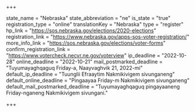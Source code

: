 +++

state_name = "Nebraska"
state_abbreviation = "ne"
is_state = "true"
registration_type = "online"
translationKey = "Nebraska"
type = "register"
hp_link = "https://sos.nebraska.gov/elections/2020-elections"
registration_link = "https://www.nebraska.gov/apps-sos-voter-registration/"
more_info_link = "https://sos.nebraska.gov/elections/voter-forms"
confirm_registration_link = "https://www.votercheck.necvr.ne.gov/voterview"
ip_deadline = "2022-10-28"
online_deadline = "2022-10-21"
mail_postmarked_deadline = "Tuyumayaghqaguq Friday-a, Naayvaghvik 21, 2022-mi"
default_ip_deadline = "Tuunglii Efraaytim Nakmikivigem sivunganeng"
default_online_deadline = "Pingaayaa Friday-m Nakmikivigem sivunganeng"
default_mail_postmarked_deadline = "Tuyumayaghqaguq pingayaaneng Friday-nganeng Nakmikivigem sivungani."

+++